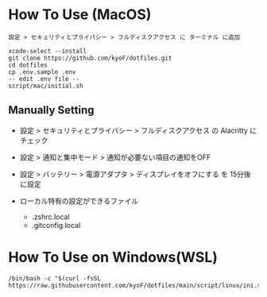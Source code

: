 # How To Use (MacOS)
```
設定 > セキュリティとプライバシー > フルディスクアクセス に ターミナル に追加
```
```
xcode-select --install
git clone https://github.com/kyoF/dotfiles.git
cd dotfiles
cp .env.sample .env
-- edit .env file --
script/mac/initial.sh
```

## Manually Setting
* 設定 > セキュリティとプライバシー > フルディスクアクセス の Alacritty にチェック
* 設定 > 通知と集中モード > 通知が必要ない項目の通知をOFF
* 設定 > バッテリー > 電源アダプタ > ディスプレイをオフにする を 15分後 に設定
 
* ローカル特有の設定ができるファイル
  * .zshrc.local
  * .gitconfig.local


# How To Use on Windows(WSL)
```
/bin/bash -c "$(curl -fsSL https://raw.githubusercontent.com/kyoF/dotfiles/main/script/linux/ini.sh)"
```

